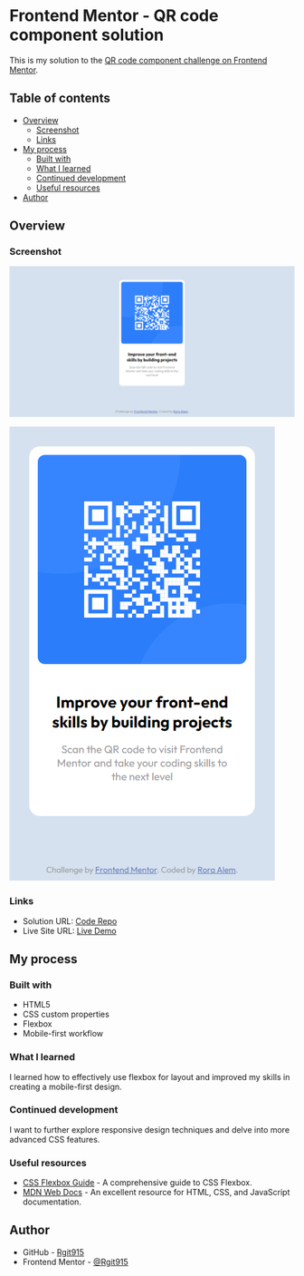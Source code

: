 # Frontend Mentor - QR code component solution

This is my solution to the [QR code component challenge on Frontend Mentor](https://www.frontendmentor.io/challenges/qr-code-component-iux_sIO_H).

## Table of contents

- [Overview](#overview)
  - [Screenshot](#screenshot)
  - [Links](#links)
- [My process](#my-process)
  - [Built with](#built-with)
  - [What I learned](#what-i-learned)
  - [Continued development](#continued-development)
  - [Useful resources](#useful-resources)
- [Author](#author)

## Overview

### Screenshot

![Desktop Preview](https://github.com/Rgit915/QR-Code-Component/blob/master/images/desktop-preview-FINISHED.png)

![Mobile Preview](https://github.com/Rgit915/QR-Code-Component/blob/master/images/mobile-Preview-FINISHED.png)

### Links

- Solution URL: [Code Repo](https://github.com/Rgit915/QR-Code-Component)
- Live Site URL: [Live Demo](https://your-live-site-url.com)

## My process

### Built with

- HTML5
- CSS custom properties
- Flexbox
- Mobile-first workflow

### What I learned

I learned how to effectively use flexbox for layout and improved my skills in creating a mobile-first design.

### Continued development

I want to further explore responsive design techniques and delve into more advanced CSS features.

### Useful resources

- [CSS Flexbox Guide](https://css-tricks.com/snippets/css/a-guide-to-flexbox/) - A comprehensive guide to CSS Flexbox.
- [MDN Web Docs](https://developer.mozilla.org/en-US/docs/Web) - An excellent resource for HTML, CSS, and JavaScript documentation.

## Author

- GitHub - [Rgit915](https://github.com/Rgit915)
- Frontend Mentor - [@Rgit915](https://www.frontendmentor.io/profile/Rgit915)
